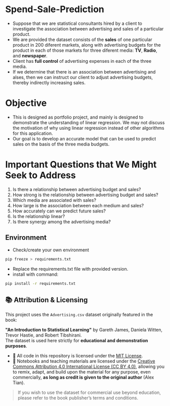 # Spend-Sale-Prediction

- Suppose that we are statistical consultants hired by a client to investigate the association between advertising and sales of a particular product.
- We are provided the dataset consists of the **sales** of one particular product in 200 diferent markets, along with advertising budgets for the product in each of those markets for three diferent media: **TV**, **Radio**, and **newspaper**.
- Client has **full control** of advertising expenses in each of the three media.
- If we determine that there is an association between advertising and alses, then we can instruct our client to adjust advertising budgets, thereby indirectly increasing sales.

# Objective

- This is designed as portfolio project, and mainly is designed to demonstrate the understanding of linear regression. We may not discuss the motivation of why using linear regression instead of other algorithms for this application.
- Our goal is to develop an accurate model that can be used to predict sales on the basis of the three media budgets.

# Important Questions that We Might Seek to Address

1. Is there a relationship between advertising budget and sales?
2. How strong is the relationship between advertising budget and sales?
3. Which media are associated with sales?
4. How large is the association between each medium and sales?
5. How accurately can we predict future sales?
6. Is the relationship linear?
7. Is there synergy among the advertising media?

## Environment

- Check/create your own environment

```bash
pip freeze > requirements.txt
```

- Replace the requirements.txt file with provided version.
- install with command:

```bash
pip install -r requirements.txt
```

## 📚 Attribution & Licensing

This project uses the `Advertising.csv` dataset originally featured in the book:

**"An Introduction to Statistical Learning"** by Gareth James, Daniela Witten, Trevor Hastie, and Robert Tibshirani.  
The dataset is used here strictly for **educational and demonstration purposes**.

- 📄 All code in this repository is licensed under the [MIT License](./LICENSE).
- 📘 Notebooks and teaching materials are licensed under the [Creative Commons Attribution 4.0 International License (CC BY 4.0)](https://creativecommons.org/licenses/by/4.0/), allowing you to remix, adapt, and build upon the material for any purpose, even commercially, **as long as credit is given to the original author** (Alex Tian).

> If you wish to use the dataset for commercial use beyond education, please refer to the book publisher’s terms and conditions.